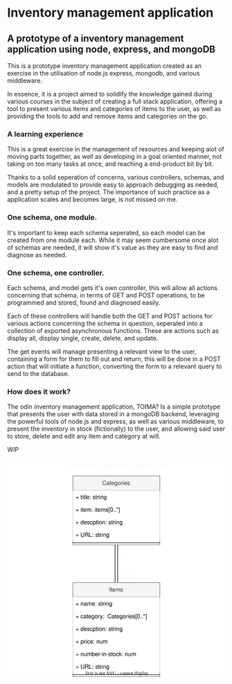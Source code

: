 # Inventory management application

## A prototype of a inventory management application using node, express, and mongoDB

This is a prototype inventory management application created as an exercise in the utilisation of node.js express, mongodb, and various middleware.

In essence, it is a project aimed to solidify the knowledge gained during various courses in the subject of creating a full stack application, offering a tool to present various items and categories of items to the user, as well as providing the tools to add and remove items and categories on the go.

### A learning experience

This is a great exercise in the management of resources and keeping alot of moving parts together, as well as developing in a goal oriented manner, not taking on too many tasks at once, and reaching a end-product bit by bit.

Thanks to a solid seperation of concerns, various controllers, schemas, and models are modulated to provide easy to approach debugging as needed, and a pretty setup of the project.
The importance of such practice as a application scales and becomes large, is not missed on me.

### One schema, one module.

It's important to keep each schema seperated, so each model can be created from one module each. While it may seem cumbersome once alot of schemas are needed, it will show it's value as they are easy to find and diagnose as needed.

### One schema, one controller.

Each schema, and model gets it's own controller, this will allow all actions concerning that schema, in terms of GET and POST operations, to be programmed and stored, found and diagnosed easily.

Each of these controllers will handle both the GET and POST actions for various actions concerning the schema in question, seperated into a collection of exported asynchronous functions.
These are actions such as display all, display single, create, delete, and update.

The get events will manage presenting a relevant view to the user, containing a form for them to fill out and return, this will be done in a POST action that will initiate a function, converting the form to a relevant query to send to the database.

### How does it work?

The odin inventory management application, TOIMA? Is a simple prototype that presents the user with data stored in a mongoDB backend, leveraging the powerful tools of node.js and express, as well as various middleware, to present the inventory in stock (fictionally) to the user, and allowing said user to store, delete and edit any item and category at will.

WIP

![diagram of UML association between models](./public/diagrams/models-uml-association.drawio.svg)
